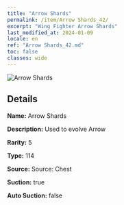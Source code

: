 ```yaml
---
title: "Arrow Shards"
permalink: /item/Arrow Shards_42/
excerpt: "Wing Fighter Arrow Shards"
last_modified_at: 2024-01-09
locale: en
ref: "Arrow Shards_42.md"
toc: false
classes: wide
---
```



 ![Arrow Shards](/images/item/Arrow_Shards_p.png)



## Details

 **Name:** Arrow Shards 

 **Description:** Used to evolve Arrow

 **Rarity:** 5 

 **Type:** 114 

 **Source:** Source: Chest 

 **Suction:** true 

 **Auto Suction:** false 


